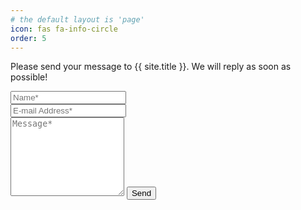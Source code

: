 ```yaml
---
# the default layout is 'page'
icon: fas fa-info-circle
order: 5
---
```


<!-- <form action="https://formspree.io/{{site.email}}" method="POST"> -->
<form action="https://formspree.io/f/mgedykzb" method="POST">
<p class="mb-4">Please send your message to {{ site.title }}. We will reply as soon as possible!</p>
<div class="form-group row">
<div class="col-md-6">
<input class="form-control" type="text" name="name" placeholder="Name*" required>
</div>
<div class="col-md-6">
<input class="form-control" type="email" name="_replyto" placeholder="E-mail Address*" required>
</div>
</div>
<textarea rows="8" class="form-control mb-3" name="message" placeholder="Message*" required></textarea>    
<input class="btn btn-dark" type="submit" value="Send">
</form>